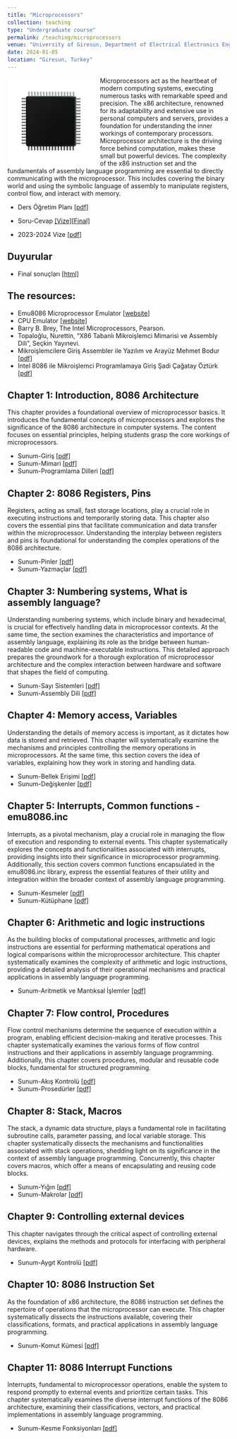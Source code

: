 ```yaml
---
title: "Microprocessors"
collection: teaching
type: "Undergraduate course"
permalink: /teaching/microprocessors
venue: "University of Giresun, Department of Electrical Electronics Engineering"
date: 2024-01-05
location: "Giresun, Turkey"
---
```


<img align="left" width="200" alt="microprocessor" src="/images/teaching/microprocessor-course.png" style="float: left; margin-right: 10px;"> Microprocessors act as the heartbeat of modern computing systems, executing numerous tasks with remarkable speed and precision. The x86 architecture, renowned for its adaptability and extensive use in personal computers and servers, provides a foundation for understanding the inner workings of contemporary processors. Microprocessor architecture is the driving force behind computation, makes these small but powerful devices. The complexity of the x86 instruction set and the fundamentals of assembly language programming are essential to directly communicating with the microprocessor. This includes covering the binary world and using the symbolic language of assembly to manipulate registers, control flow, and interact with memory.

* Ders Öğretim Planı <a href="../files/microprocessors/slides/Bolum_00_Ders_Ogretim_Planı.pdf">[pdf]</a>

* Soru-Cevap <a href="../files/microprocessors/slides/Bolum_12_Soru_Cevap.pdf">[Vize]</a><a href="../files/microprocessors/slides/Bolum_13_Soru_Cevap.pdf">[Final]</a>

* 2023-2024 Vize <a href="../files/microprocessors/slides/2023-2024-vize-cevap.pdf">[pdf]</a>

Duyurular
---

* Final sonuçları <a href="../files/microprocessors/slides/mikroislemciler.htm">[html]</a>

The resources:
---

* Emu8086 Microprocessor Emulator <a href="https://emu8086-microprocessor-emulator.en.softonic.com/">[website]</a>
* CPU Emulator <a href="https://www.cmpe.boun.edu.tr/~tugcu/animations/cpu-simulator/cpu-simulator.html">[website]</a>
* Barry B. Brey, The Intel Microprocessors, Pearson.
* Topaloğlu, Nurettin, “X86 Tabanlı Mikroişlemci Mimarisi ve Assembly Dili”, Seçkin Yayınevi.
* Mikroişlemcilere Giriş Assembler ile Yazılım ve Arayüz Mehmet Bodur <a href="../files/microprocessors/Mikroislemcilere_giris.pdf">[pdf]</a>
* Intel 8086 ile Mikroişlemci Programlamaya Giriş Şadi Çağatay Öztürk <a href="../files/microprocessors/Intel_8086_ile.pdf">[pdf]</a>


Chapter 1: Introduction, 8086 Architecture
---

This chapter provides a foundational overview of microprocessor basics. It introduces the fundamental concepts of microprocessors and explores the significance of the 8086 architecture in computer systems. The content focuses on essential principles, helping students grasp the core workings of microprocessors.

* Sunum-Giriş <a href="../files/microprocessors/slides/Bolum_01_Giris.pdf">[pdf]</a>
* Sunum-Mimari <a href="../files/microprocessors/slides/Bolum_01_8086_Mimarisi.pdf">[pdf]</a>
* Sunum-Programlama Dilleri <a href="../files/microprocessors/slides/Bolum_01_Programlama_Dilleri.pdf">[pdf]</a>

Chapter 2: 8086 Registers, Pins
---

Registers, acting as small, fast storage locations, play a crucial role in executing instructions and temporarily storing data. This chapter also covers the essential pins that facilitate communication and data transfer within the microprocessor. Understanding the interplay between registers and pins is foundational for understanding the complex operations of the 8086 architecture.

* Sunum-Pinler <a href="../files/microprocessors/slides/Bolum_02_8086_Pinler.pdf">[pdf]</a>
* Sunum-Yazmaçlar <a href="../files/microprocessors/slides/Bolum_02_8086_Yazmaclar.pdf">[pdf]</a>

Chapter 3: Numbering systems, What is assembly language?
---

Understanding numbering systems, which include binary and hexadecimal, is crucial for effectively handling data in microprocessor contexts. At the same time, the section examines the characteristics and importance of assembly language, explaining its role as the bridge between human-readable code and machine-executable instructions. This detailed approach prepares the groundwork for a thorough exploration of microprocessor architecture and the complex interaction between hardware and software that shapes the field of computing.

* Sunum-Sayı Sistemleri <a href="../files/microprocessors/slides/Bolum_03_Sayi_Sistemleri.pdf">[pdf]</a>
* Sunum-Assembly Dili <a href="../files/microprocessors/slides/Bolum_03_Assembly.pdf">[pdf]</a>

Chapter 4: Memory access, Variables
---

Understanding the details of memory access is important, as it dictates how data is stored and retrieved. This chapter will systematically examine the mechanisms and principles controlling the memory operations in microprocessors. At the same time, this section covers the idea of variables, explaining how they work in storing and handling data.

* Sunum-Bellek Erişimi <a href="../files/microprocessors/slides/Bolum_04_Bellek_Erisimi.pdf">[pdf]</a>
* Sunum-Değişkenler <a href="../files/microprocessors/slides/Bolum_04_Degiskenler.pdf">[pdf]</a>

Chapter 5: Interrupts, Common functions - emu8086.inc
---

Interrupts, as a pivotal mechanism, play a crucial role in managing the flow of execution and responding to external events. This chapter systematically explores the concepts and functionalities associated with interrupts, providing insights into their significance in microprocessor programming. Additionally, this section covers common functions encapsulated in the emu8086.inc library, express the essential features of their utility and integration within the broader context of assembly language programming. 

* Sunum-Kesmeler <a href="../files/microprocessors/slides/Bolum_05_Kesmeler.pdf">[pdf]</a>
* Sunum-Kütüphane <a href="../files/microprocessors/slides/Bolum_05_Kutuphane.pdf">[pdf]</a>

Chapter 6: Arithmetic and logic instructions
---

As the building blocks of computational processes, arithmetic and logic instructions are essential for performing mathematical operations and logical comparisons within the microprocessor architecture. This chapter systematically examines the complexity of arithmetic and logic instructions, providing a detailed analysis of their operational mechanisms and practical applications in assembly language programming. 

* Sunum-Aritmetik ve Mantıksal İşlemler <a href="../files/microprocessors/slides/Bolum_06_Aritmetik_Mantik.pdf">[pdf]</a>

Chapter 7: Flow control, Procedures
---

Flow control mechanisms determine the sequence of execution within a program, enabling efficient decision-making and iterative processes. This chapter systematically examines the various forms of flow control instructions and their applications in assembly language programming. Additionally, this chapter covers procedures, modular and reusable code blocks, fundamental for structured programming.

* Sunum-Akış Kontrolü <a href="../files/microprocessors/slides/Bolum_07_Akis_Kontrol.pdf">[pdf]</a>
* Sunum-Prosedürler <a href="../files/microprocessors/slides/Bolum_07_Prosedurler.pdf">[pdf]</a>

Chapter 8: Stack, Macros
---

The stack, a dynamic data structure, plays a fundamental role in facilitating subroutine calls, parameter passing, and local variable storage. This chapter systematically dissects the mechanisms and functionalities associated with stack operations, shedding light on its significance in the context of assembly language programming. Concurrently, this chapter covers macros, which offer a means of encapsulating and reusing code blocks.

* Sunum-Yığın <a href="../files/microprocessors/slides/Bolum_08_Yigin.pdf">[pdf]</a>
* Sunum-Makrolar <a href="../files/microprocessors/slides/Bolum_08_Makrolar.pdf">[pdf]</a>

Chapter 9: Controlling external devices
---

This chapter navigates through the critical aspect of controlling external devices, explains the methods and protocols for interfacing with peripheral hardware. 

* Sunum-Aygıt Kontrolü <a href="../files/microprocessors/slides/Bolum_09_Aygit_Kontrolu.pdf">[pdf]</a>

Chapter 10: 8086 Instruction Set
---

As the foundation of x86 architecture, the 8086 instruction set defines the repertoire of operations that the microprocessor can execute. This chapter systematically dissects the instructions available, covering their classifications, formats, and practical applications in assembly language programming. 

* Sunum-Komut Kümesi <a href="../files/microprocessors/slides/Bolum_10_Komut_Kumesi.pdf">[pdf]</a>

Chapter 11: 8086 Interrupt Functions 
---

Interrupts, fundamental to microprocessor operations, enable the system to respond promptly to external events and prioritize certain tasks. This chapter systematically examines the diverse interrupt functions of the 8086 architecture, examining their classifications, vectors, and practical implementations in assembly language programming.

* Sunum-Kesme Fonksiyonları <a href="../files/microprocessors/slides/Bolum_11_Kesme_Fonksiyonlari.pdf">[pdf]</a>
